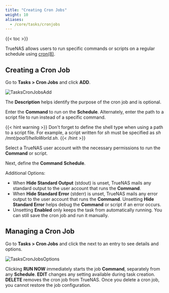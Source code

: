 ```yaml
---
title: "Creating Cron Jobs"
weight: 10
aliases:
  - /core/tasks/cronjobs
---
```


{{< toc >}}

TrueNAS allows users to run specific commands or scripts on a regular schedule using [cron(8)](https://man.openbsd.org/cron.8 "Cron Man Page").

## Creating a Cron Job

Go to **Tasks > Cron Jobs** and click **ADD**.

![TasksCronJobsAdd](/images/CORE/12.0/TasksCronJobsAdd.png "Creating a new Cron Job")

The **Description** helps identify the purpose of the cron job and is optional.

Enter the **Command** to run on the **Schedule**.
Alternately, enter the path to a script file to run instead of a specific command.

{{< hint warning >}}
Don't forget to define the shell type when using a path to a script file.
For example, a script written for *sh* must be specified as *sh /mnt/pool1/helloWorld.sh*.
{{< /hint >}}

Select a TrueNAS user account with the necessary permissions to run the **Command** or script.

Next, define the **Command** **Schedule**.

Additional Options:
* When **Hide Standard Output** (stdout) is unset, TrueNAS mails any standard output to the user account that runs the **Command**.
* When **Hide Standard Error** (stderr) is unset, TrueNAS mails any error output to the user account that runs the **Command**. Unsetting  **Hide Standard Error** helps debug the **Command** or script if an error occurs.
* Unsetting **Enabled** only keeps the task from automatically running. You can still save the cron job and run it manually.

## Managing a Cron Job

Go to **Tasks > Cron Jobs** and click the <i class="fa fa-chevron-right"></i> next to an entry to see details and options.

![TasksCronJobsOptions](/images/CORE/12.0/TasksCronJobsOptions.png "Options for an existing cron job")

Clicking **RUN NOW** immediately starts the job **Command**, separately from any **Schedule**.
**EDIT** changes any setting available during task creation.
**DELETE** removes the cron job from TrueNAS. Once you delete a cron job, you cannot restore the job configuration.